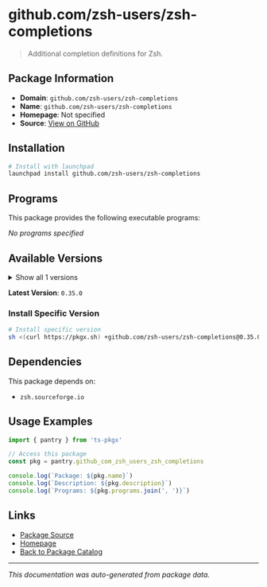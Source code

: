 # github.com/zsh-users/zsh-completions

> Additional completion definitions for Zsh.

## Package Information

- **Domain**: `github.com/zsh-users/zsh-completions`
- **Name**: `github.com/zsh-users/zsh-completions`
- **Homepage**: Not specified
- **Source**: [View on GitHub](https://github.com/pkgxdev/pantry/tree/main/projects/github.com/zsh-users/zsh-completions/package.yml)

## Installation

```bash
# Install with launchpad
launchpad install github.com/zsh-users/zsh-completions
```

## Programs

This package provides the following executable programs:

*No programs specified*

## Available Versions

<details>
<summary>Show all 1 versions</summary>

- `0.35.0`

</details>

**Latest Version**: `0.35.0`

### Install Specific Version

```bash
# Install specific version
sh <(curl https://pkgx.sh) +github.com/zsh-users/zsh-completions@0.35.0 -- $SHELL -i
```

## Dependencies

This package depends on:

- `zsh.sourceforge.io`

## Usage Examples

```typescript
import { pantry } from 'ts-pkgx'

// Access this package
const pkg = pantry.github_com_zsh_users_zsh_completions

console.log(`Package: ${pkg.name}`)
console.log(`Description: ${pkg.description}`)
console.log(`Programs: ${pkg.programs.join(', ')}`)
```

## Links

- [Package Source](https://github.com/pkgxdev/pantry/tree/main/projects/github.com/zsh-users/zsh-completions/package.yml)
- [Homepage](#)
- [Back to Package Catalog](../package-catalog.md)

---

*This documentation was auto-generated from package data.*
